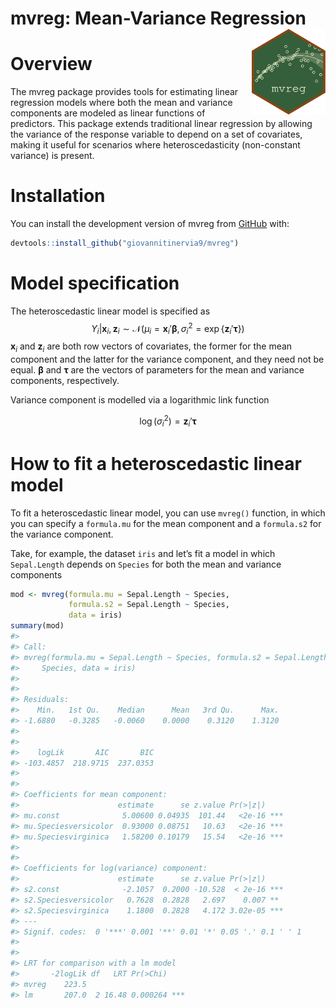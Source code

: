 
<!-- README.md is generated from README.Rmd. Please edit that file -->

# mvreg: Mean-Variance Regression <img src="logo.png" align="right" width="118"/>

<!-- badges: start -->
<!-- badges: end -->

# Overview

The mvreg package provides tools for estimating linear regression models
where both the mean and variance components are modeled as linear
functions of predictors. This package extends traditional linear
regression by allowing the variance of the response variable to depend
on a set of covariates, making it useful for scenarios where
heteroscedasticity (non-constant variance) is present.

# Installation

You can install the development version of mvreg from
[GitHub](https://github.com/) with:

``` r
devtools::install_github("giovannitinervia9/mvreg")
```

# Model specification

The heteroscedastic linear model is specified as
$$Y_i|\mathbf{x}_i, \mathbf{z}_i \sim \mathcal{N}(\mu_i = \mathbf{x}_i'\boldsymbol{\beta}, \sigma^2_i = \exp\{\mathbf{z}_i'\boldsymbol{\tau}\})$$
$\mathbf{x}_i$ and $\mathbf{z}_i$ are both row vectors of covariates,
the former for the mean component and the latter for the variance
component, and they need not be equal. $\boldsymbol{\beta}$ and
$\boldsymbol{\tau}$ are the vectors of parameters for the mean and
variance components, respectively.

Variance component is modelled via a logarithmic link function

$$\log(\sigma^2_i) = \mathbf{z}_i'\boldsymbol{\tau}$$

# How to fit a heteroscedastic linear model

To fit a heteroscedastic linear model, you can use `mvreg()` function,
in which you can specify a `formula.mu` for the mean component and a
`formula.s2` for the variance component.

Take, for example, the dataset `iris` and let’s fit a model in which
`Sepal.Length` depends on `Species` for both the mean and variance
components

``` r
mod <- mvreg(formula.mu = Sepal.Length ~ Species,
             formula.s2 = Sepal.Length ~ Species,
             data = iris)
summary(mod)
#> 
#> Call:
#> mvreg(formula.mu = Sepal.Length ~ Species, formula.s2 = Sepal.Length ~ 
#>     Species, data = iris)
#> 
#> 
#> Residuals:
#>    Min.   1st Qu.    Median      Mean   3rd Qu.      Max.
#> -1.6880   -0.3285   -0.0060    0.0000    0.3120    1.3120
#> 
#> 
#>    logLik       AIC       BIC 
#> -103.4857  218.9715  237.0353 
#> 
#> 
#> Coefficients for mean component:
#>                      estimate      se z.value Pr(>|z|)    
#> mu.const              5.00600 0.04935  101.44   <2e-16 ***
#> mu.Speciesversicolor  0.93000 0.08751   10.63   <2e-16 ***
#> mu.Speciesvirginica   1.58200 0.10179   15.54   <2e-16 ***
#> 
#> 
#> Coefficients for log(variance) component:
#>                      estimate      se z.value Pr(>|z|)    
#> s2.const              -2.1057  0.2000 -10.528  < 2e-16 ***
#> s2.Speciesversicolor   0.7628  0.2828   2.697    0.007 ** 
#> s2.Speciesvirginica    1.1800  0.2828   4.172 3.02e-05 ***
#> ---
#> Signif. codes:  0 '***' 0.001 '**' 0.01 '*' 0.05 '.' 0.1 ' ' 1
#> 
#> 
#> LRT for comparison with a lm model
#>       -2logLik df   LRT Pr(>Chi)    
#> mvreg    223.5                      
#> lm       207.0  2 16.48 0.000264 ***
```
